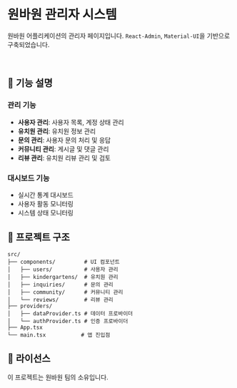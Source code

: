 # 원바원 관리자 시스템

원바원 어플리케이션의 관리자 페이지입니다.
`React-Admin`, `Material-UI`을 기반으로 구축되었습니다.

<br/>

## 📱 기능 설명

### 관리 기능

- **사용자 관리**: 사용자 목록, 계정 상태 관리
- **유치원 관리**: 유치원 정보 관리
- **문의 관리**: 사용자 문의 처리 및 응답
- **커뮤니티 관리**: 게시글 및 댓글 관리
- **리뷰 관리**: 유치원 리뷰 관리 및 검토

### 대시보드 기능

- 실시간 통계 대시보드
- 사용자 활동 모니터링
- 시스템 상태 모니터링

## 📁 프로젝트 구조

```
src/
├── components/         # UI 컴포넌트
│   ├── users/          # 사용자 관리
│   ├── kindergartens/  # 유치원 관리
│   ├── inquiries/      # 문의 관리
│   ├── community/      # 커뮤니티 관리
│   └── reviews/        # 리뷰 관리
├── providers/
│   ├── dataProvider.ts # 데이터 프로바이더
│   └── authProvider.ts # 인증 프로바이더
├── App.tsx
└── main.tsx           # 앱 진입점
```

## 📝 라이선스

이 프로젝트는 원바원 팀의 소유입니다.
